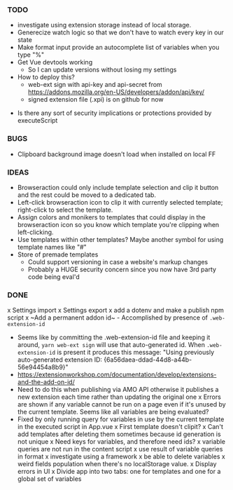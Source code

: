 ### TODO

- investigate using extension storage instead of local storage.
- Generecize watch logic so that we don't have to watch every key in our state
- Make format input provide an autocomplete list of variables when you type "%"
- Get Vue devtools working
  - So I can update versions without losing my settings
- How to deploy this?
  - web-ext sign with api-key and api-secret from https://addons.mozilla.org/en-US/developers/addon/api/key/
  - signed extension file (.xpi) is on github for now

* Is there any sort of security implications or protections provided by executeScript

### BUGS

- Clipboard background image doesn't load when installed on local FF

### IDEAS

- Browseraction could only include template selection and clip it button and the rest could be moved to a dedicated tab.
- Left-click browseraction icon to clip it with currently selected template; right-click to select the template.
- Assign colors and monikers to templates that could display in the browseraction icon so you know which template you're clipping when left-clicking.
- Use templates within other templates? Maybe another symbol for using template names like "#"
- Store of premade templates
  - Could support versioning in case a website's markup changes
  - Probably a HUGE security concern since you now have 3rd party code being eval'd

### DONE
x Settings import
x Settings export
x add a dotenv and make a publish npm script
x ~Add a permanent addon id~ - Accomplished by presence of `.web-extension-id`
  - Seems like by committing the .web-extension-id file and keeping it around, `yarn web-ext sign` will use that auto-generated id.
    When `.web-extension-id` is present it produces this message:
    "Using previously auto-generated extension ID: {6a56daea-ddad-44d8-a44b-56e94454a8b9}"
  - https://extensionworkshop.com/documentation/develop/extensions-and-the-add-on-id/
  - Need to do this when publishing via AMO API otherwise it publishes a new extension each time rather than updating the original one
x Errors are shown if any variable cannot be run on a page even if it's unused by the current template. Seems like all variables are being evaluated?
  - Fixed by only running query for variables in use by the current template in the executed script in App.vue
x First template doesn't clipit?
x Can't add templates after deleting them sometimes because id generation is not unique
x Need keys for variables, and therefore need ids?
x variable queries are not run in the content script
x use result of variable queries in format
x investigate using a framework
x be able to delete variables
x weird fields population when there's no localStorage value.
x Display errors in UI
x Divide app into two tabs: one for templates and one for a global set of variables
